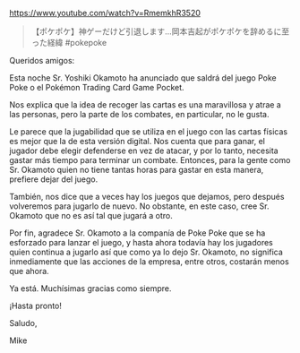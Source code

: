 https://www.youtube.com/watch?v=RmemkhR3520

> 【ポケポケ】神ゲーだけど引退します…岡本吉起がポケポケを辞めるに至った経緯 #pokepoke

Queridos amigos:

Esta noche Sr. Yoshiki Okamoto ha anunciado que saldrá del juego Poke Poke o el Pokémon Trading Card Game Pocket. 

Nos explica que la idea de recoger las cartas es una maravillosa y atrae a las personas, pero la parte de los combates, en particular, no le gusta.

Le parece que la jugabilidad que se utiliza en el juego con las cartas físicas es mejor que la de esta versión digital. Nos cuenta que para ganar, el jugador debe elegir defenderse en vez de atacar, y por lo tanto, necesita gastar más tiempo para terminar un combate. Entonces, para la gente como Sr. Okamoto quien no tiene tantas horas para gastar en esta manera, prefiere dejar del juego. 

También, nos dice que a veces hay los juegos que dejamos, pero después volveremos para jugarlo de nuevo. No obstante, en este caso, cree Sr. Okamoto que no es así tal que jugará a otro.

Por fin, agradece Sr. Okamoto a la companía de Poke Poke que se ha esforzado para lanzar el juego, y hasta ahora todavía hay los jugadores quien continua a jugarlo así que como ya lo dejo Sr. Okamoto, no significa inmediamente que las acciones de la empresa, entre otros, costarán menos que ahora.

Ya está. Muchísimas gracias como siempre.

¡Hasta pronto!

Saludo,

Mike
